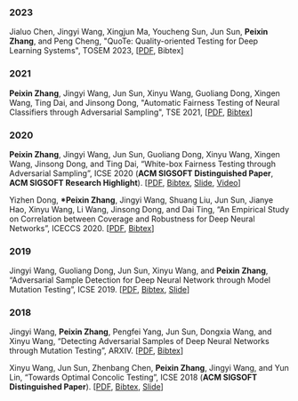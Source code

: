 ### 2023
Jialuo Chen, Jingyi Wang, Xingjun Ma, Youcheng Sun, Jun Sun, **Peixin Zhang**, and Peng Cheng, "QuoTe: Quality-oriented Testing for Deep Learning Systems", TOSEM 2023, \[[PDF](http://pxzhang94.github.io/paper/ai_analysis/quote.pdf), Bibtex\]

### 2021
**Peixin Zhang**, Jingyi Wang, Jun Sun, Xinyu Wang, Guoliang Dong, Xingen Wang, Ting Dai, and Jinsong Dong,
"Automatic Fairness Testing of Neural Classifiers through Adversarial Sampling", TSE 2021, \[[PDF](http://pxzhang94.github.io/paper/ai_analysis/tse_final.pdf), [Bibtex](http://pxzhang94.github.io/bibtex/adf.html)\]

### 2020
**Peixin Zhang**, Jingyi Wang, Jun Sun, Guoliang Dong, Xinyu Wang, Xingen Wang, Jinsong Dong, and Ting Dai, “White-box Fairness Testing through Adversarial Sampling”, ICSE 2020 (**ACM SIGSOFT Distinguished Paper**, **ACM SIGSOFT Research Highlight**). \[[PDF](http://pxzhang94.github.io/paper/ai_analysis/icse2020.pdf), [Bibtex](http://pxzhang94.github.io/bibtex/fairness_testing.html), [Slide](http://pxzhang94.github.io/slide/icse20.pdf), [Video](http://pxzhang94.github.io/video/icse20.mp4)\]

Yizhen Dong, **\*Peixin Zhang**, Jingyi Wang, Shuang Liu, Jun Sun, Jianye Hao, Xinyu Wang, Li Wang, Jinsong Dong, and Dai Ting, “An Empirical Study on Correlation between Coverage and Robustness for Deep Neural Networks”, ICECCS 2020. \[[PDF](http://pxzhang94.github.io/paper/ai_analysis/coverage_robustness.pdf), [Bibtex](http://pxzhang94.github.io/bibtex/coverage_robustness.html)\]

### 2019
Jingyi Wang, Guoliang Dong, Jun Sun, Xinyu Wang, and **Peixin Zhang**, “Adversarial Sample Detection for Deep Neural Network through Model Mutation Testing”, ICSE 2019. \[[PDF](http://pxzhang94.github.io/paper/ai_analysis/icse2019.pdf), [Bibtex](http://pxzhang94.github.io/bibtex/model_mutation.html), [Slide](http://pxzhang94.github.io/slide/icse19.pdf)\]

### 2018
Jingyi Wang, **Peixin Zhang**, Pengfei Yang, Jun Sun, Dongxia Wang, and Xinyu Wang, “Detecting Adversarial Samples of Deep Neural Networks through Mutation Testing”, ARXIV. \[[PDF](http://pxzhang94.github.io/paper/ai_analysis/input_mutation.pdf), [Bibtex](http://pxzhang94.github.io/bibtex/input_mutation.html)\]

Xinyu Wang, Jun Sun, Zhenbang Chen, **Peixin Zhang**, Jingyi Wang, and Yun Lin, “Towards Optimal Concolic Testing”, ICSE 2018 (**ACM SIGSOFT Distinguished Paper**). \[[PDF](http://pxzhang94.github.io/paper/concolic_testing/icse2018.pdf), [Bibtex](http://pxzhang94.github.io/bibtex/optimal_concolic.html), [Slide](http://pxzhang94.github.io/slide/icse18.pdf)\]



